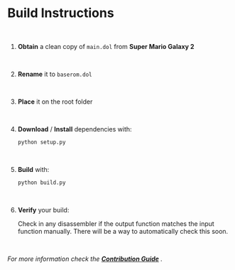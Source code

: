 
# Build Instructions

<br>

1. **Obtain** a clean copy of `main.dol` from **Super Mario Galaxy 2**

<br>

2. **Rename** it to `baserom.dol`

<br>

3. **Place** it on the root folder

<br>

4. **Download** / **Install** dependencies with:
    
    ```sh
    python setup.py
    ```
    
<br>
    
5. **Build** with:

    ```sh
    python build.py
    ```
    
<br>
    
6. **Verify** your build:

    Check in any disassembler if the output function matches the input function manually. There will be a way to automatically check this soon.

<br>    
    
*For more information check the **[Contribution Guide]** .*


<!----------------------------------------------------------------------------->

[Contribution Guide]: CONTRIBUTING.md
